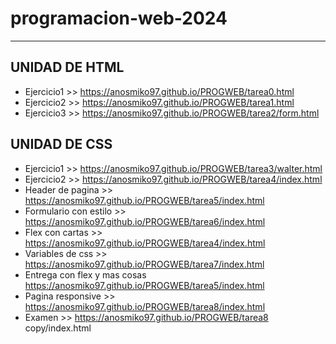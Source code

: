 # programacion-web-2024
---
## UNIDAD DE HTML
- Ejercicio1 >> https://anosmiko97.github.io/PROGWEB/tarea0.html
- Ejercicio2 >> https://anosmiko97.github.io/PROGWEB/tarea1.html
- Ejercicio3 >> https://anosmiko97.github.io/PROGWEB/tarea2/form.html

## UNIDAD DE CSS
- Ejercicio1 >> https://anosmiko97.github.io/PROGWEB/tarea3/walter.html
- Ejercicio2 >> https://anosmiko97.github.io/PROGWEB/tarea4/index.html
- Header de pagina >> https://anosmiko97.github.io/PROGWEB/tarea5/index.html
- Formulario con estilo >> https://anosmiko97.github.io/PROGWEB/tarea6/index.html
- Flex con cartas >> https://anosmiko97.github.io/PROGWEB/tarea4/index.html
- Variables de css >> https://anosmiko97.github.io/PROGWEB/tarea7/index.html
- Entrega con flex y mas cosas https://anosmiko97.github.io/PROGWEB/tarea5/index.html
- Pagina responsive >> https://anosmiko97.github.io/PROGWEB/tarea8/index.html
- Examen >> https://anosmiko97.github.io/PROGWEB/tarea8 copy/index.html

